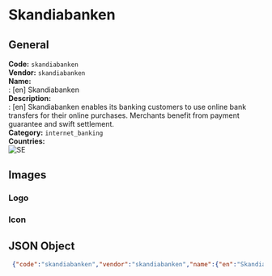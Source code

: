 # Skandiabanken 
## General 
**Code:** `skandiabanken`  
**Vendor:** `skandiabanken`  
**Name:**  
:	[en] Skandiabanken  
**Description:**  
: [en] Skandiabanken enables its banking customers to use online bank transfers for their online purchases. Merchants benefit from payment guarantee and swift settlement.  
**Category:** `internet_banking`  
**Countries:**  
![SE](https://cdnjs.cloudflare.com/ajax/libs/flag-icon-css/3.3.0/flags/4x3/SE.svg#w24)  
 
## Images 
### Logo 
### Icon 
## JSON Object 
```json
 {"code":"skandiabanken","vendor":"skandiabanken","name":{"en":"Skandiabanken"},"description":{"en":"Skandiabanken\u00a0enables its banking customers to use online bank transfers for their online purchases. Merchants benefit from payment guarantee and swift settlement."},"countries":["SE"],"category":"internet_banking"}```  

